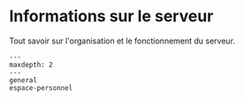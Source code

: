 Informations sur le serveur
===========================

Tout savoir sur l'organisation et le fonctionnement du serveur.


```{toctree}
---
maxdepth: 2
---
general
espace-personnel
```
